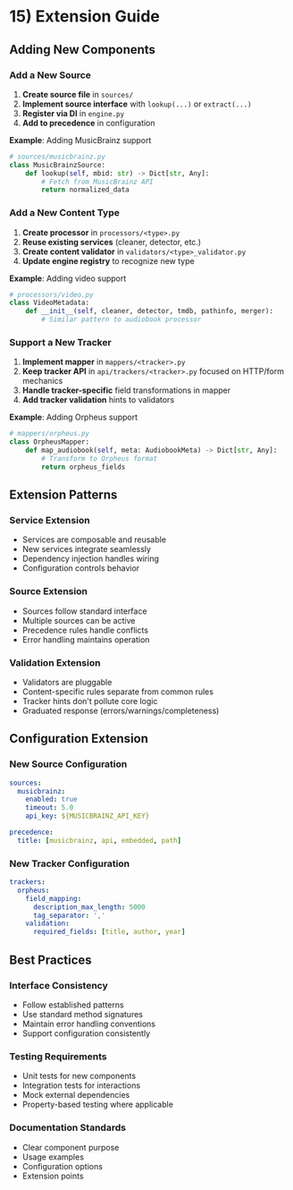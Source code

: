 # 15) Extension Guide

## Adding New Components

### Add a New Source

1. **Create source file** in `sources/`
2. **Implement source interface** with `lookup(...)` or `extract(...)`
3. **Register via DI** in `engine.py`
4. **Add to precedence** in configuration

**Example**: Adding MusicBrainz support

```python
# sources/musicbrainz.py
class MusicBrainzSource:
    def lookup(self, mbid: str) -> Dict[str, Any]:
        # Fetch from MusicBrainz API
        return normalized_data
```

### Add a New Content Type

1. **Create processor** in `processors/<type>.py`
2. **Reuse existing services** (cleaner, detector, etc.)
3. **Create content validator** in `validators/<type>_validator.py`
4. **Update engine registry** to recognize new type

**Example**: Adding video support

```python
# processors/video.py
class VideoMetadata:
    def __init__(self, cleaner, detector, tmdb, pathinfo, merger):
        # Similar pattern to audiobook processor
```

### Support a New Tracker

1. **Implement mapper** in `mappers/<tracker>.py`
2. **Keep tracker API** in `api/trackers/<tracker>.py` focused on HTTP/form mechanics
3. **Handle tracker-specific** field transformations in mapper
4. **Add tracker validation** hints to validators

**Example**: Adding Orpheus support

```python
# mappers/orpheus.py
class OrpheusMapper:
    def map_audiobook(self, meta: AudiobookMeta) -> Dict[str, Any]:
        # Transform to Orpheus format
        return orpheus_fields
```

## Extension Patterns

### Service Extension

- Services are composable and reusable
- New services integrate seamlessly
- Dependency injection handles wiring
- Configuration controls behavior

### Source Extension

- Sources follow standard interface
- Multiple sources can be active
- Precedence rules handle conflicts
- Error handling maintains operation

### Validation Extension

- Validators are pluggable
- Content-specific rules separate from common rules
- Tracker hints don't pollute core logic
- Graduated response (errors/warnings/completeness)

## Configuration Extension

### New Source Configuration

```yaml
sources:
  musicbrainz:
    enabled: true
    timeout: 5.0
    api_key: ${MUSICBRAINZ_API_KEY}

precedence:
  title: [musicbrainz, api, embedded, path]
```

### New Tracker Configuration

```yaml
trackers:
  orpheus:
    field_mapping:
      description_max_length: 5000
      tag_separator: ','
    validation:
      required_fields: [title, author, year]
```

## Best Practices

### Interface Consistency

- Follow established patterns
- Use standard method signatures
- Maintain error handling conventions
- Support configuration consistently

### Testing Requirements

- Unit tests for new components
- Integration tests for interactions
- Mock external dependencies
- Property-based testing where applicable

### Documentation Standards

- Clear component purpose
- Usage examples
- Configuration options
- Extension points
